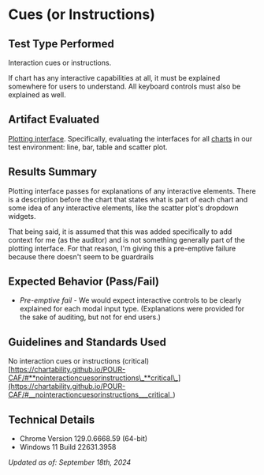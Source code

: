 # Cues (or Instructions)

## Test Type Performed

Interaction cues or instructions.

If chart has any interactive capabilities at all, it must be explained somewhere for users to understand. All keyboard controls must also be explained as well.

## Artifact Evaluated

[Plotting interface](https://docs.bokeh.org/en/latest/docs/user_guide/basic.html#ug-basic). Specifically, evaluating the interfaces for all [charts](https://quansight-labs.github.io/bokeh-a11y-audit/#_ts1723552414769) in our test environment: line, bar, table and scatter plot.

## Results Summary

Plotting interface passes for explanations of any interactive elements. There is a description before the chart that states what is part of each chart and some idea of any interactive elements, like the scatter plot's dropdown widgets.

That being said, it is assumed that this was added specifically to add context for me (as the auditor) and is not something generally part of the plotting interface. For that reason, I'm giving this a pre-emptive failure because there doesn't seem to be guardrails

## Expected Behavior (Pass/Fail)

- _Pre-emptive fail_ - We would expect interactive controls to be clearly explained for each modal input type. (Explanations were provided for the sake of auditing, but not for end users.)

<!-- ## Image or Video of Failure
<figure>
    <img width="803" alt="A scatter plot is shown. A toolbar for interactive plotting tools is on the right-hand side. No instructions are written in the chart space for how to use the tools (fails)." src="./assets/plot-tools_cues-instructions.png">
    <figcaption>A scatter plot is shown. A toolbar for interactive plotting tools is on the right-hand side. No instructions are written in the chart space for how to use the tools (fails).</figcaption>
</figure>

## Steps to Reproduce
Navigate using a keyboard, screen reader, and visually from the top of the page to the toolbar and then to the end of the group that the toolbar is part of. If no instructions are encountered before the toolbar, during the toolbar, or after the toolbar, this fails.  -->

## Guidelines and Standards Used

No interaction cues or instructions (critical) [https://chartability.github.io/POUR-CAF/#**nointeractioncuesorinstructions\_**critical\_](https://chartability.github.io/POUR-CAF/#__nointeractioncuesorinstructions___critical_)

<!-- ## Related Evidence
...

## Known or Documented Issues
... -->

## Technical Details

- Chrome Version 129.0.6668.59 (64-bit)
- Windows 11 Build 22631.3958

_Updated as of: September 18th, 2024_

<!-- ## Notes
Instructions or cues must be made available visually if the controls perform a visual function. Instructions must always be made available non-visually for screen reader use. Instructions can be provided but then be dismissable on future visits, for cases where the interface is assumed to be used more than once by the same person. In some cases, a simple link (such as before, beneath, or within the tools or a menu) can be provided that will take the user to a "how to use" or instructional area for learning.

In this case, it might not be a bad idea (especially given the close relationship this issue has with "no explanation for purpose" failure) to consider making a "how to interpret and use our tools" page on Bokeh somewhere that is linked to from these tools (like with an informational `( i )` icon or something else). -->

<!-- A seasoned SR (screen reader) user could have the knowledge to navigate and explore webpages and graphs with more nuance, whether through manual mode switching, certain key shortcuts, etc. These tests are done by a sighted user with the SR’s default options and performed as if a new or beginner user is interacting with these elements. We would expect that all users could be able to navigate smoothly, regardless of experience levels.  -->

